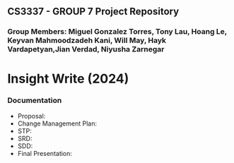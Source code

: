## CS3337 - GROUP 7 Project Repository 
### Group Members: Miguel Gonzalez Torres, Tony Lau, Hoang Le, Keyvan Mahmoodzadeh Kani, Will May, Hayk Vardapetyan,Jian Verdad, Niyusha Zarnegar

# Insight Write (2024)
### Documentation
- Proposal:
- Change Management Plan:
- STP:
- SRD:
- SDD:
- Final Presentation:
